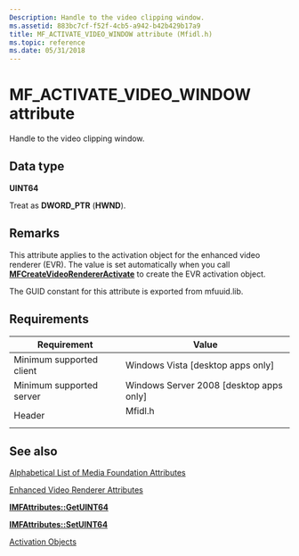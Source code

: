```yaml
---
Description: Handle to the video clipping window.
ms.assetid: 883bc7cf-f52f-4cb5-a942-b42b429b17a9
title: MF_ACTIVATE_VIDEO_WINDOW attribute (Mfidl.h)
ms.topic: reference
ms.date: 05/31/2018
---
```


# MF\_ACTIVATE\_VIDEO\_WINDOW attribute

Handle to the video clipping window.

## Data type

**UINT64**

Treat as **DWORD\_PTR** (**HWND**).

## Remarks

This attribute applies to the activation object for the enhanced video renderer (EVR). The value is set automatically when you call [**MFCreateVideoRendererActivate**](/windows/desktop/api/mfidl/nf-mfidl-mfcreatevideorendereractivate) to create the EVR activation object.

The GUID constant for this attribute is exported from mfuuid.lib.

## Requirements



| Requirement | Value |
|-------------------------------------|------------------------------------------------------------------------------------|
| Minimum supported client<br/> | Windows Vista \[desktop apps only\]<br/>                                     |
| Minimum supported server<br/> | Windows Server 2008 \[desktop apps only\]<br/>                               |
| Header<br/>                   | <dl> <dt>Mfidl.h</dt> </dl> |



## See also

<dl> <dt>

[Alphabetical List of Media Foundation Attributes](alphabetical-list-of-media-foundation-attributes.md)
</dt> <dt>

[Enhanced Video Renderer Attributes](enhanced-video-renderer-attributes.md)
</dt> <dt>

[**IMFAttributes::GetUINT64**](/windows/desktop/api/mfobjects/nf-mfobjects-imfattributes-getuint64)
</dt> <dt>

[**IMFAttributes::SetUINT64**](/windows/desktop/api/mfobjects/nf-mfobjects-imfattributes-setuint64)
</dt> <dt>

[Activation Objects](activation-objects.md)
</dt> </dl>

 

 




